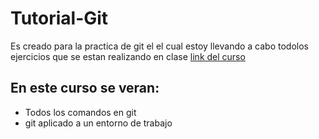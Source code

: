 # Tutorial-Git
Es creado para la practica de git el el cual estoy llevando a cabo todolos ejercicios que se estan realizando en clase [link del curso](https://platzi.com/clases/1557-git-github/19977-readmemd-es-una-excelente-practica/) 

## En este curso se veran:
* Todos los comandos en git 
* git aplicado a un entorno de trabajo

